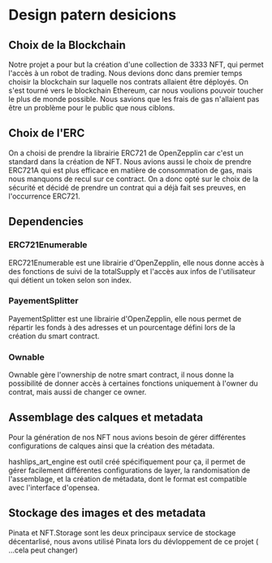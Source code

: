 # Design patern desicions
 
## Choix de la Blockchain
 
Notre projet a pour but la création d'une collection de 3333 NFT, qui permet l'accès à un robot de trading.
Nous devions donc dans premier temps choisir la blockchain sur laquelle nos contrats allaient être déployés.
On s'est tourné vers le blockchain Ethereum, car nous voulions pouvoir toucher le plus de monde possible. Nous savions que les frais de gas n'allaient pas être un problème pour le public que nous ciblons.
 
## Choix de l'ERC
 
On a choisi de prendre la librairie ERC721 de OpenZepplin car c'est un standard dans la création de NFT.
Nous avions aussi le choix de prendre ERC721A qui est plus efficace en matière de consommation de gas, mais nous manquons de recul sur ce contract.
On a donc opté sur le choix de la sécurité et décidé de prendre un contrat qui a déjà fait ses preuves, en l'occurrence ERC721.
 
## Dependencies
 
### ERC721Enumerable
 
ERC721Enumerable est une librairie d'OpenZepplin, elle nous donne accès à des fonctions de suivi de la totalSupply et l'accès aux infos de l'utilisateur qui détient un token selon son index.
### PayementSplitter 
 
PayementSplitter  est une librairie d'OpenZepplin, elle nous permet de répartir les fonds à des adresses et un pourcentage défini lors de la création du smart contract.
 
### Ownable
 
Ownable gère l'ownership de notre smart contract, il nous donne la possibilité de donner accès à certaines fonctions uniquement à l'owner du contrat, mais aussi de changer ce owner.
 
## Assemblage des calques et metadata
 
Pour la génération de nos NFT nous avions besoin de gérer différentes configurations de calques  ainsi que la création des métadata.
 
hashlips_art_engine est outil créé spécifiquement pour ça, il permet de gérer facilement différentes configurations de layer, la randomisation de l'assemblage, et la création de métadata, dont le format est compatible avec l'interface d'opensea.

## Stockage des images et des metadata

Pinata et NFT.Storage sont les deux principaux service de stockage décentarlisé, nous avons utilisé Pinata lors du dévloppement de ce projet ( ...cela peut changer) 
